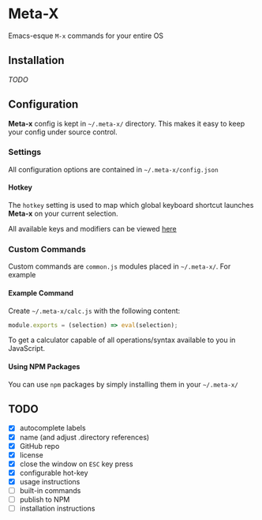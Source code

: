 # Meta-X

Emacs-esque `M-x` commands for your entire OS

## Installation

_TODO_

## Configuration

**Meta-x** config is kept in `~/.meta-x/` directory. This makes it easy to keep your config under source control.

### Settings

All configuration options are contained in `~/.meta-x/config.json`

#### Hotkey

The `hotkey` setting is used to map which global keyboard shortcut launches **Meta-x** on your current selection.

All available keys and modifiers can be viewed [here](https://www.electronjs.org/docs/api/accelerator#available-modifiers)

### Custom Commands

Custom commands are `common.js` modules placed in `~/.meta-x/`. For example

#### Example Command

Create `~/.meta-x/calc.js` with the following content:

```js
module.exports = (selection) => eval(selection);
```

To get a calculator capable of all operations/syntax available to you in JavaScript.

#### Using NPM Packages

You can use `npm` packages by simply installing them in your `~/.meta-x/`

## TODO

- [x] autocomplete labels
- [x] name (and adjust .directory references)
- [x] GitHub repo
- [x] license
- [x] close the window on `ESC` key press
- [x] configurable hot-key
- [x] usage instructions
- [ ] built-in commands
- [ ] publish to NPM
- [ ] installation instructions
